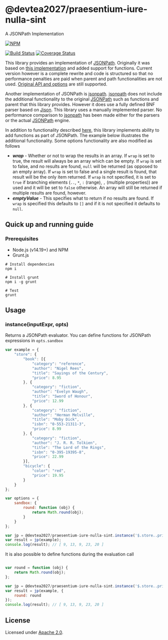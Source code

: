 # @devtea2027/praesentium-iure-nulla-sint
A JSONPath Implementation

[![NPM](https://nodei.co/npm/@amida-tech/@devtea2027/praesentium-iure-nulla-sint.png)](https://nodei.co/npm/@amida-tech/@devtea2027/praesentium-iure-nulla-sint/)

[![Build Status](https://travis-ci.org/amida-tech/@devtea2027/praesentium-iure-nulla-sint.svg)](https://travis-ci.org/amida-tech/@devtea2027/praesentium-iure-nulla-sint)
[![Coverage Status](https://coveralls.io/repos/amida-tech/@devtea2027/praesentium-iure-nulla-sint/badge.png)](https://coveralls.io/r/amida-tech/@devtea2027/praesentium-iure-nulla-sint)

This library provides an implementation of [JSONPath](http://goessner.net/articles/JsonPath).  Originally it was based on [this implementation](https://github.com/s3u/JSONPath) and added support for functions.  Current version however is a complete rewrite and code is structured so that no performance penalties are paid when parent and path functionalities are not used.  [Original API and options](https://github.com/s3u/JSONPath) are still supported.

Another implementation of JSONPath is [jsonpath](https://github.com/dchester/jsonpath).  [jsonpath](https://github.com/dchester/jsonpath) does not include the additional functionality to the original [JSONPath](http://goessner.net/articles/JsonPath) such as functions and parent that this library provides.  However it does use a fully defined BNF parser based on [Jison](https://github.com/zaach/jison). This library uses a manually implemented parser.  No performance comparison to [jsonpath](https://github.com/dchester/jsonpath) has been made either for the parsers or the actual [JSONPath](http://goessner.net/articles/JsonPath) engine.

In addition to functionality described [here](https://github.com/s3u/JSONPath), this library implements ability to add functions as part of JSONPath.  The example below illustrates the additional functionality.  Some options functionality are also modified as follows
- ***wrap*** - Whether or not to wrap the results in an array. If `wrap` is set to true, the result will always be an array which can be empty.  If `wrap` is set to false, and no results are found, `null` will be returned (as opposed to an empty array). If `wrap` is set to false and a single result is found, that result will be the only item returned. If `wrap` is not specified, it is set to `true` if branching elements (`..`, `*`, `:` (range), `,` (multiple properties)) are used and it will be set to `false` otherwise. An array will still be returned if multiple results are found, however.
- ***emptyValue*** - This specifies what to return if no results are found.  If `wrap` is specified this defaults to `[]` and if it is not specified it defaults to `null`.

## Quick up and running guide

### Prerequisites

- Node.js (v14.19+) and NPM
- Grunt.js

```
# Install dependencies
npm i

# Install grunt
npm i -g grunt

# Test
grunt

```

## Usage

### <a name="instance"></a>instance(inputExpr, opts) ###

Returns a JSONPath evaluator.  You can define functions for JSONPath expressions in `opts.sandbox`

```js
var example = {
    "store": {
        "book": [{
            "category": "reference",
            "author": "Nigel Rees",
            "title": "Sayings of the Century",
            "price": 8.95
        }, {
            "category": "fiction",
            "author": "Evelyn Waugh",
            "title": "Sword of Honour",
            "price": 12.99
        }, {
            "category": "fiction",
            "author": "Herman Melville",
            "title": "Moby Dick",
            "isbn": "0-553-21311-3",
            "price": 8.99
        }, {
            "category": "fiction",
            "author": "J. R. R. Tolkien",
            "title": "The Lord of the Rings",
            "isbn": "0-395-19395-8",
            "price": 22.99
        }],
        "bicycle": {
            "color": "red",
            "price": 19.95
        }
    }
};

var options = {
    sandbox: {
        round: function (obj) {
            return Math.round(obj);
        }
    }
};

var jp = @devtea2027/praesentium-iure-nulla-sint.instance('$.store..price.round()', options);
var result = jp(example);
console.log(result); // [ 9, 13, 9, 23, 20 ]
```

It is also possible to define functions during the evaluation call
```js

var round = function (obj) {
    return Math.round(obj);
};

var jp = @devtea2027/praesentium-iure-nulla-sint.instance('$.store..price.round()');
var result = jp(example, {
    round: round
});
console.log(result); // [ 9, 13, 9, 23, 20 ]
```

## License

Licensed under [Apache 2.0](./LICENSE).
